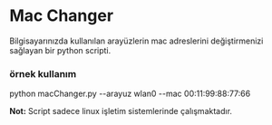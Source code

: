 # Mac Changer
Bilgisayarınızda kullanılan arayüzlerin mac adreslerini değiştirmenizi sağlayan bir python scripti.


### örnek kullanım

python macChanger.py  --arayuz wlan0 --mac 00:11:99:88:77:66


**Not:** Script sadece linux işletim sistemlerinde çalışmaktadır.
